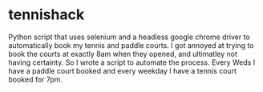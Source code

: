 # tennishack
Python script that uses selenium and a headless google chrome driver to automatically book my tennis and paddle courts. I got annoyed at trying to book the courts at exactly 8am when they opened, and ultimatley not having certainty. So I wrote a script to automate the process. Every Weds I have a paddle court booked and every weekday I have a tennis court booked for 7pm. 
